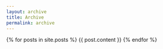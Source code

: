 ```yaml
---
layout: archive
title: Archive
permalink: archive
---
```


{% for posts in site.posts %}
    {{ post.content }}
{% endfor %}